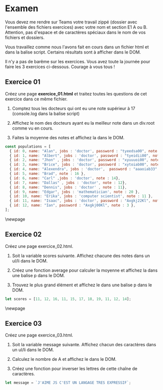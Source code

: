 # Examen

Vous devez me rendre sur Teams votre travail zippé (dossier avec l'ensemble des fichiers exercices) avec votre nom et section E1 A ou B. Attention, pas d'espace et de caractères spéciaux dans le nom de vos fichiers et dossiers.

Vous travaillez comme nous l'avons fait en cours dans un fichier html et dans la balise script. Certains résultats sont à afficher dans le DOM.

Il n'y a pas de barême sur les exercices. Vous avez toute la journée pour faire les 3 exercices ci-dessous. Courage à vous tous !


## Exercice 01

Créez une page **exercice_01.html** et traitez toutes les questions de cet exercice dans ce même fichier.

1. Comptez tous les docteurs qui ont eu une note supérieur à 17 (console.log dans la balise script)

2. Affichez le nom des docteurs ayant eu la meilleur note dans un div.root comme vu en cours.

3. Faites la moyenne des notes et affichez la dans le DOM.

```js
const populations = [
  { id: 0, name: "Alan", jobs : 'doctor', password : "tyeedsa00", note : 19 },
  { id: 1, name: "Albert", jobs : 'doctor', password : "tyeidii00", note : 18 },
  { id: 2, name: "Jhon" , jobs : 'doctor', password : "xyuuuoi00", note : 17},
  { id: 3, name: "Brice", jobs : 'doctor', password : "xytoiab00", note : 11},
  { id: 4, name: "Alexendra", jobs : 'doctor',  password : "aaaoiab33", note : 11 },
  { id: 5, name: "Brad", note : 16 },
  { id: 6, name: "Carl" ,jobs : 'doctor', note : 14},
  { id: 7, name: "Dallas" , jobs : 'doctor', note : 12},
  { id: 8, name: "Dennis", jobs : 'doctor' , note : 11},
  { id: 9, name: "Edgar", jobs : 'mathematician', note : 20 },
  { id: 10, name: "Erika", jobs : 'computer scientist', note : 11 },
  { id: 11, name: "Isaac", jobs : 'doctor', password : "Axgkj22Kl", note : 14 },
  { id: 12, name: "Ian", password : "Axgkj00Kl", note : 3 },
];

```

\newpage

## Exercice 02

Créez une page exercice_02.html.

1. Soit la variable scores suivante. Affichez chacune des notes dans un ul/li dans le DOM.

2. Créez une fonction average pour calculer la moyenne et affichez la dans une balise p dans le DOM.

3. Trouvez le plus grand élément et affichez le dans une balise p dans le DOM.

 
```js
let scores = [11, 12, 16, 11, 15, 17, 18, 19, 11, 12, 14];
```

\newpage

## Exercice 03

Créez une page exercice_03.html.

1. Soit la variable message suivante. Affichez chacun des caractères dans un ul/li dans le DOM.

2. Calculez le nombre de A et affichez le dans le DOM.

3. Créez une fonction pour inverser les lettres de cette chaîne de caractères.

 
```js
let message = `J'AIME JS C'EST UN LANGAGE TRES EXPRESSIF`;
```
